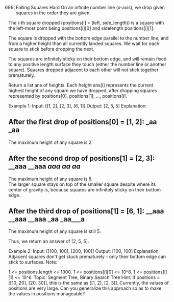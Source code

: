 699. Falling Squares
Hard
On an infinite number line (x-axis), we drop given squares in the order they are given.

The i-th square dropped (positions[i] = (left, side_length)) is a square with the left-most point being positions[i][0] and sidelength positions[i][1].

The square is dropped with the bottom edge parallel to the number line, and from a higher height than all currently landed squares. We wait for each square to stick before dropping the next.

The squares are infinitely sticky on their bottom edge, and will remain fixed to any positive length surface they touch (either the number line or another square). Squares dropped adjacent to each other will not stick together prematurely.


Return a list ans of heights. Each height ans[i] represents the current highest height of any square we have dropped, after dropping squares represented by positions[0], positions[1], ..., positions[i].

Example 1:
Input: [[1, 2], [2, 3], [6, 1]]
Output: [2, 5, 5]
Explanation:

After the first drop of positions[0] = [1, 2]:
_aa
_aa
-------
The maximum height of any square is 2.


After the second drop of positions[1] = [2, 3]:
__aaa
__aaa
__aaa
_aa__
_aa__
--------------
The maximum height of any square is 5.  
The larger square stays on top of the smaller square despite where its center
of gravity is, because squares are infinitely sticky on their bottom edge.


After the third drop of positions[1] = [6, 1]:
__aaa
__aaa
__aaa
_aa
_aa___a
--------------
The maximum height of any square is still 5.

Thus, we return an answer of [2, 5, 5].


Example 2:
Input: [[100, 100], [200, 100]]
Output: [100, 100]
Explanation: Adjacent squares don't get stuck prematurely - only their bottom edge can stick to surfaces.
Note:

1 <= positions.length <= 1000.
1 <= positions[i][0] <= 10^8.
1 <= positions[i][1] <= 10^6.
Topic: Segment Tree, Binary Search Tree
Hint: If positions = [[10, 20], [20, 30]], this is the same as [[1, 2], [2, 3]]. Currently, the values of positions are very large. Can you generalize this approach so as to make the values in positions manageable?

